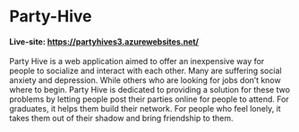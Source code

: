 # Party-Hive

#### Live-site: https://partyhives3.azurewebsites.net/

Party Hive is a web application aimed to offer an inexpensive way for people to socialize and interact with each other. 
Many are suffering social anxiety and depression. While others who are looking for jobs don’t know where to begin. 
Party Hive is dedicated to providing a solution for these two problems by letting people post their parties online for people 
to attend. For graduates, it helps them build their network. For people who feel lonely, it takes them out of their shadow 
and bring friendship to them. 
